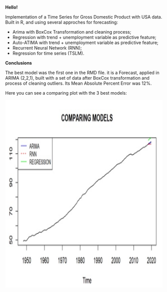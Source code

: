 **Hello!**

Implementation of a Time Series for Gross Domestic Product with USA data. Built in R, and using several approches for forecasting:

* Arima with BoxCox Transformation and cleaning process;
* Regression with trend + unemployment variable as predictive feature;
* Auto-ATIMA with trend + unemployment variable as predictive feature;
* Recurrent Neural Network (RNN);
* Regression for time series (TSLM).

**Conclusions**

The best model was the first one in the RMD file. it is a Forecast, applied in ARIMA (2,2,1), built with a set of data after BoxCox transformation and process of cleaning outliers. Its Mean Absolute Percent Error was 12%.

Here you can see a comparing plot with the 3 best models:


<img src="./print_examples/image_1.jpg" height="600" width="900">

